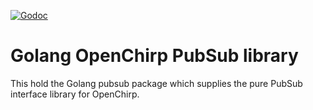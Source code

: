 [![Godoc](https://godoc.org/github.com/OpenChirp/framework/pubsub?status.png)](https://godoc.org/github.com/OpenChirp/framework/pubsub)

# Golang OpenChirp PubSub library
This hold the Golang pubsub package which supplies the pure PubSub interface library for OpenChirp.

